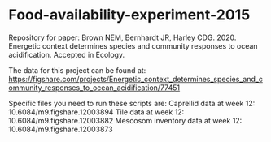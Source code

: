 # Food-availability-experiment-2015
Repository for paper: 
Brown NEM, Bernhardt JR, Harley CDG. 2020. Energetic context determines species and community responses to ocean acidification. Accepted in Ecology.

The data for this project can be found at: https://figshare.com/projects/Energetic_context_determines_species_and_community_responses_to_ocean_acidification/77451

Specific files you need to run these scripts are: 
Caprellid data at week 12: 10.6084/m9.figshare.12003894
Tile data at week 12: 10.6084/m9.figshare.12003882
Mescosom inventory data at week 12: 10.6084/m9.figshare.12003873
